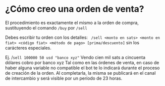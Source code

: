 #  ¿Cómo creo una orden de venta?

El procedimiento es exactamente el mismo a la orden de compra, sustituyendo el comando  `/buy` por `/sell`

Debes escribir tu orden con los detalles: ` /sell <monto en sats> <monto en fiat> <código fiat> <método de pago> [prima/descuento]`  sin los carácteres especiales.

Ej. /`sell 100000 50 usd "banco xyz"` Vendo cien mil sats a cincuenta dólares cobro por banco xyz
Tal como en las órdenes de venta, en caso de haber alguna variable no compatible el bot te lo indicará durante el proceso de creación de la orden. Al completarla, la misma se publicará en el canal de intercambio y será visible por un período de 23 horas.
